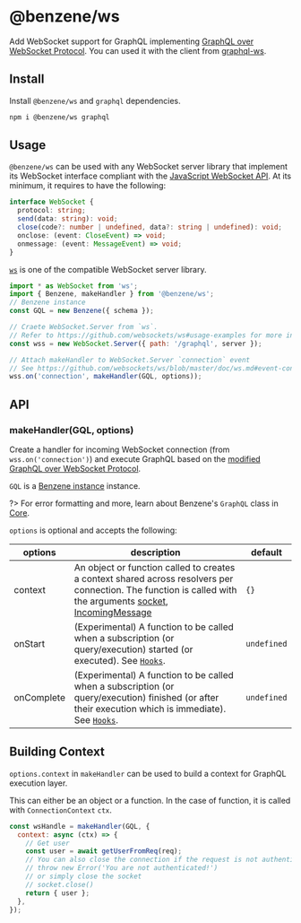 # @benzene/ws

Add WebSocket support for GraphQL implementing [GraphQL over WebSocket Protocol](https://github.com/enisdenjo/graphql-ws/blob/master/PROTOCOL.md). You can used it with the client from [graphql-ws](https://github.com/enisdenjo/graphql-ws).

## Install

Install `@benzene/ws` and `graphql` dependencies.

```bash
npm i @benzene/ws graphql
```
## Usage

`@benzene/ws` can be used with any WebSocket server library that implement its WebSocket interface compliant with the [JavaScript WebSocket API](https://developer.mozilla.org/en-US/docs/Web/API/WebSocket). At its minimum, it requires to have the following:

```ts
interface WebSocket {
  protocol: string;
  send(data: string): void;
  close(code?: number | undefined, data?: string | undefined): void;
  onclose: (event: CloseEvent) => void;
  onmessage: (event: MessageEvent) => void;
}
```

[`ws`](https://github.com/websockets/ws) is one of the compatible WebSocket server library.



```js
import * as WebSocket from 'ws';
import { Benzene, makeHandler } from '@benzene/ws';
// Benzene instance
const GQL = new Benzene({ schema });

// Craete WebSocket.Server from `ws`.
// Refer to https://github.com/websockets/ws#usage-examples for more info.
const wss = new WebSocket.Server({ path: '/graphql', server });

// Attach makeHandler to WebSocket.Server `connection` event
// See https://github.com/websockets/ws/blob/master/doc/ws.md#event-connection
wss.on('connection', makeHandler(GQL, options));
```

## API

### makeHandler(GQL, options)

Create a handler for incoming WebSocket connection (from `wss.on('connection')`) and execute GraphQL based on the [modified GraphQL over WebSocket Protocol](https://github.com/hoangvvo/benzene/blob/main/packages/ws/PROTOCOL.md).

`GQL` is a [Benzene instance](/core/) instance.

?> For error formatting and more, learn about Benzene's `GraphQL` class in [Core](core/).

`options` is optional and accepts the following:

| options | description | default |
|---------|-------------|---------|
| context | An object or function called to creates a context shared across resolvers per connection. The function is called with the arguments [socket](https://github.com/websockets/ws/blob/master/doc/ws.md#class-websocket), [IncomingMessage](https://nodejs.org/api/http.html#http_class_http_incomingmessage) | `{}` |
| onStart | (Experimental) A function to be called when a subscription (or query/execution) started (or executed). See [`Hooks`](#hooks). | `undefined` |
| onComplete | (Experimental) A function to be called when a subscription (or query/execution) finished (or after their execution which is immediate). See [`Hooks`](#hooks). | `undefined` |

## Building Context

`options.context` in `makeHandler` can be used to build a context for GraphQL execution layer.

This can either be an object or a function. In the case of function, it is called with `ConnectionContext` `ctx`.

```js
const wsHandle = makeHandler(GQL, {
  context: async (ctx) => {
    // Get user
    const user = await getUserFromReq(req);
    // You can also close the connection if the request is not authenticated by
    // throw new Error('You are not authenticated!')
    // or simply close the socket
    // socket.close()
    return { user };
  },
});
```
